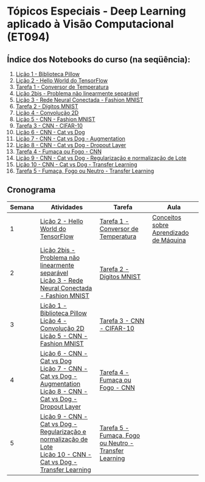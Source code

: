 # Tópicos Especiais - Deep Learning aplicado à Visão Computacional (ET094)

## Índice dos Notebooks do curso (na seqüência):

1. [Lição 1 - Biblioteca Pillow](Licao1_PIL.ipynb)
2. [Lição 2 - Hello World do TensorFlow](Licao2_TensorFlow.ipynb)
3. [Tarefa 1 - Conversor de Temperatura](Tarefa1_ConversorTemperatura.ipynb)
4. [Lição 2bis - Problema não linearmente separável](Licao2bis_MLP_XOR.ipynb)
5. [Lição 3 - Rede Neural Conectada - Fashion MNIST](Licao3_FashionMnistFullyConnected.ipynb)
6. [Tarefa 2 - Dígitos MNIST](Tarefa2_DigitosMnist.ipynb)
7. [Lição 4 - Convolução 2D](Licao4_Conv2D.ipynb)
8. [Lição 5 - CNN - Fashion MNIST](Licao5_FashionMNIST_CNN.ipynb)
9. [Tarefa 3 - CNN - CIFAR-10](Tarefa3_CIFAR_10_CNN.ipynb)
10. [Lição 6 - CNN - Cat vs Dog](Licao6_CatOrDog_CNN.ipynb)
11. [Lição 7 - CNN - Cat vs Dog - Augmentation](Licao7_CatOrDog_Augmentation.ipynb)
12. [Lição 8 - CNN - Cat vs Dog - Dropout Layer](Licao8_CatOrDog_Dropout.ipynb)
13. [Tarefa 4 - Fumaça ou Fogo - CNN](Tarefa4_FumacaFogo_CNN.ipynb)
14. [Lição 9 - CNN - Cat vs Dog - Regularização e normalização de Lote](Licao9_CatOrDog_RegularizacaoBatch.ipynb)
15. [Lição 10 - CNN - Cat vs Dog - Transfer Learning](Licao10_CatOrDog_TransferLearning.ipynb)
16. [Tarefa 5 - Fumaça, Fogo ou Neutro - Transfer Learning](Tarefa5_FumacaFogoNeutro_TransferLearning.ipynb)



## Cronograma

|Semana|Atividades|Tarefa|Aula|
|--|--|--|--|
| 1|  [Lição 2 - Hello World do TensorFlow](Licao2_TensorFlow.ipynb) | [Tarefa 1 - Conversor de Temperatura](Tarefa1_ConversorTemperatura.ipynb) | [Conceitos sobre Aprendizado de Máquina](aulas/intro_ml.pdf) | 
| 2| [Lição 2bis - Problema não linearmente separável](Licao2bis_MLP_XOR.ipynb) <br> [Lição 3 - Rede Neural Conectada - Fashion MNIST](Licao3_FashionMnistFullyConnected.ipynb) | [Tarefa 2 - Dígitos MNIST](Tarefa2_DigitosMnist.ipynb) | |
| 3| [Lição 1 - Biblioteca Pillow](Licao1_PIL.ipynb) <br> [Lição 4 - Convolução 2D](Licao4_Conv2D.ipynb) <br> [Lição 5 - CNN - Fashion MNIST](Licao5_FashionMNIST_CNN.ipynb) | [Tarefa 3 - CNN - CIFAR-10](Tarefa3_CIFAR_10_CNN.ipynb) | | 
| 4| [Lição 6 - CNN - Cat vs Dog](Licao6_CatOrDog_CNN.ipynb) <br> [Lição 7 - CNN - Cat vs Dog - Augmentation](Licao7_CatOrDog_Augmentation.ipynb) <br> [Lição 8 - CNN - Cat vs Dog - Dropout Layer](Licao8_CatOrDog_Dropout.ipynb) | [Tarefa 4 - Fumaça ou Fogo - CNN](Tarefa4_FumacaFogo_CNN.ipynb)| | 
| 5| [Lição 9 - CNN - Cat vs Dog - Regularização e normalização de Lote](Licao9_CatOrDog_RegularizacaoBatch.ipynb) <br> [Lição 10 - CNN - Cat vs Dog - Transfer Learning](Licao10_CatOrDog_TransferLearning.ipynb) | [Tarefa 5 - Fumaça, Fogo ou Neutro - Transfer Learning](Tarefa5_FumacaFogoNeutro_TransferLearning.ipynb)| | 


